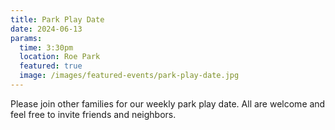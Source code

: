 ```yaml
---
title: Park Play Date
date: 2024-06-13
params:
  time: 3:30pm
  location: Roe Park
  featured: true
  image: /images/featured-events/park-play-date.jpg
---
```


Please join other families for our weekly park play date. All are welcome and feel free to invite friends and neighbors.

<!--more-->
